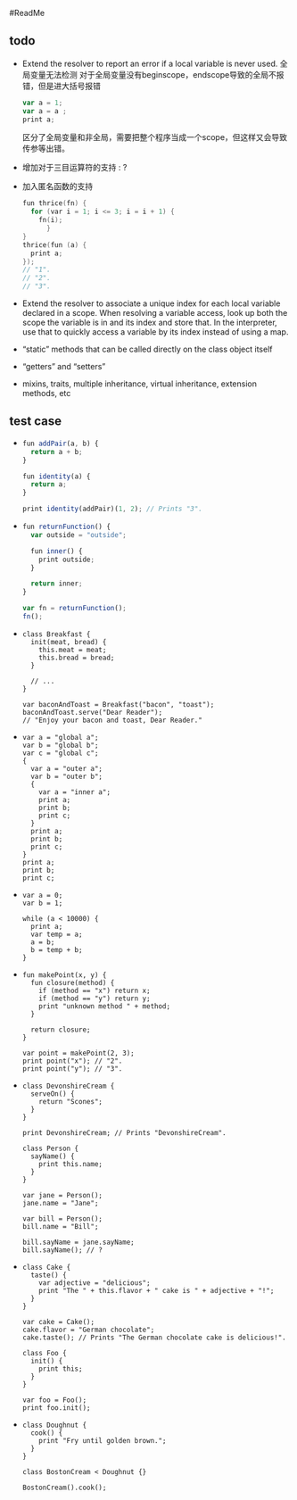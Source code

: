 #ReadMe

## todo

* Extend the resolver to report an error if a local variable is never used.
    全局变量无法检测
    对于全局变量没有beginscope，endscope导致的全局不报错，但是进大括号报错

  ```js
  var a = 1;
  var a = a ;
  print a;
  ```
  区分了全局变量和非全局，需要把整个程序当成一个scope，但这样又会导致传参等出错。

* 增加对于三目运算符的支持 : ?

* 加入匿名函数的支持

  ```c
  fun thrice(fn) {
    for (var i = 1; i <= 3; i = i + 1) {
      fn(i);
    	}
  }
  thrice(fun (a) {
    print a;
  });
  // "1".
  // "2".
  // "3".
  
  ```

* Extend the resolver to associate a unique index for each local variable declared in a scope. When resolving a variable access, look up both the scope the variable is in and its index and store that. In the interpreter, use that to quickly access a variable by its index instead of using a map. 

* “static” methods that can be called directly on the class object itself

* “getters” and “setters”

* mixins, traits, multiple inheritance, virtual inheritance, extension methods, etc

## test case

* ```js
  fun addPair(a, b) {
    return a + b;
  }
  
  fun identity(a) {
    return a;
  }
  
  print identity(addPair)(1, 2); // Prints "3".
  ```

* ```js
  fun returnFunction() {
    var outside = "outside";
  
    fun inner() {
      print outside;
    }
  
    return inner;
  }
  
  var fn = returnFunction();
  fn();
  ```

* ```
  class Breakfast {
    init(meat, bread) {
      this.meat = meat;
      this.bread = bread;
    }
  
    // ...
  }
  
  var baconAndToast = Breakfast("bacon", "toast");
  baconAndToast.serve("Dear Reader");
  // "Enjoy your bacon and toast, Dear Reader."
  ```

* ```
  var a = "global a";
  var b = "global b";
  var c = "global c";
  {
    var a = "outer a";
    var b = "outer b";
    {
      var a = "inner a";
      print a;
      print b;
      print c;
    }
    print a;
    print b;
    print c;
  }
  print a;
  print b;
  print c;
  ```

* ```
  var a = 0;
  var b = 1;
  
  while (a < 10000) {
    print a;
    var temp = a;
    a = b;
    b = temp + b;
  }
  ```

* ```
  fun makePoint(x, y) {
    fun closure(method) {
      if (method == "x") return x;
      if (method == "y") return y;
      print "unknown method " + method;
    }
  
    return closure;
  }
  
  var point = makePoint(2, 3);
  print point("x"); // "2".
  print point("y"); // "3".
  ```

* ```
  class DevonshireCream {
    serveOn() {
      return "Scones";
    }
  }
  
  print DevonshireCream; // Prints "DevonshireCream".
  
  class Person {
    sayName() {
      print this.name;
    }
  }
  
  var jane = Person();
  jane.name = "Jane";
  
  var bill = Person();
  bill.name = "Bill";
  
  bill.sayName = jane.sayName;
  bill.sayName(); // ?
  ```

* ```
  class Cake {
    taste() {
      var adjective = "delicious";
      print "The " + this.flavor + " cake is " + adjective + "!";
    }
  }
  
  var cake = Cake();
  cake.flavor = "German chocolate";
  cake.taste(); // Prints "The German chocolate cake is delicious!".
  
  class Foo {
    init() {
      print this;
    }
  }
  
  var foo = Foo();
  print foo.init();
  ```

* ```
  class Doughnut {
    cook() {
      print "Fry until golden brown.";
    }
  }
  
  class BostonCream < Doughnut {}
  
  BostonCream().cook();
  ```